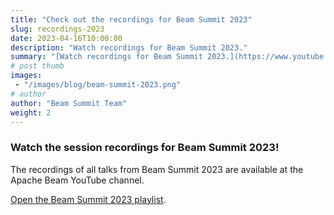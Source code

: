 ```yaml
---
title: "Check out the recordings for Beam Summit 2023"
slug: recordings-2023
date: 2023-04-16T10:00:00
description: "Watch recordings for Beam Summit 2023."
summary: "[Watch recordings for Beam Summit 2023.](https://www.youtube.com/watch?v=eSYWKGCk_nE&list=PL4dEBWmGSIU9Lq2BKRDz3ksRdoPJB13Fg)"
# post thumb
images: 
 - "/images/blog/beam-summit-2023.png"
# author
author: "Beam Summit Team"
weight: 2
---
```


### Watch the session recordings for Beam Summit 2023!

The recordings of all talks from Beam Summit 2023 are available at the Apache Beam YouTube channel.

[Open the Beam Summit 2023 playlist](https://www.youtube.com/watch?v=eSYWKGCk_nE&list=PL4dEBWmGSIU9Lq2BKRDz3ksRdoPJB13Fg).
